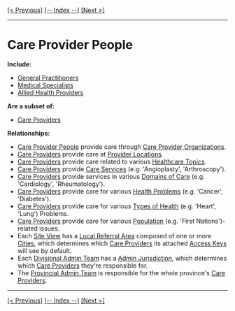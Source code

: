 [[< Previous]](care_provider_organizations.md) [[-- Index --]](entity_class_index.md) [[Next >]](care_providers.md)
___
# Care Provider People

**Include:**
  * [General Practitioners](general_practitioners.md)  
  * [Medical Specialists](medical_specialists.md)  
  * [Allied Health Providers](allied_health_providers.md)  

**Are a subset of:**
  * [Care Providers](care_providers.md)  

**Relationships:**
  * [Care Provider People](care_provider_people.md) provide care through [Care Provider Organizations](care_provider_organizations.md).
  * [Care Providers](care_providers.md) provide care at [Provider Locations](provider_locations.md).
  * [Care Providers](care_providers.md) provide care related to various [Healthcare Topics](healthcare_topics.md).
  * [Care Providers](care_providers.md) provide [Care Services](care_services.md) (e.g. 'Angioplasty', 'Arthroscopy').
  * [Care Providers](care_providers.md) provide services in various [Domains of Care](domains_of_care.md) (e.g. 'Cardiology', 'Rheumatology').
  * [Care Providers](care_providers.md) provide care for various [Health Problems](health_problems.md) (e.g. 'Cancer', 'Diabetes').
  * [Care Providers](care_providers.md) provide care for various [Types of Health](types_of_health.md) (e.g. 'Heart', 'Lung') Problems.
  * [Care Providers](care_providers.md) provide care for various [Population](populations.md) (e.g. 'First Nations')-related issues.
  * Each [Site View](site_views.md) has a [Local Referral Area](local_referral_areas.md) composed of one or more [Cities](cities.md), which determines which [Care Providers](care_providers.md) its attached [Access Keys](access_keys.md) will see by default.
  * Each [Divisional Admin Team](divisional_admin_teams.md) has a [Admin Jurisdiction](admin_jurisdictions.md), which determines which [Care Providers](care_providers.md) they're responsible for.
  * The [Provincial Admin Team](provincial_admin_teams.md) is responsible for the whole province's [Care Providers](care_providers.md).

___
[[< Previous]](care_provider_organizations.md) [[-- Index --]](entity_class_index.md) [[Next >]](care_providers.md)
